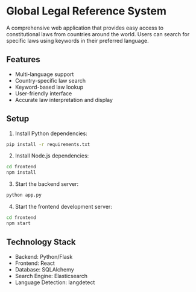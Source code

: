 # Global Legal Reference System

A comprehensive web application that provides easy access to constitutional laws from countries around the world. Users can search for specific laws using keywords in their preferred language.

## Features

- Multi-language support
- Country-specific law search
- Keyword-based law lookup
- User-friendly interface
- Accurate law interpretation and display

## Setup

1. Install Python dependencies:
```bash
pip install -r requirements.txt
```

2. Install Node.js dependencies:
```bash
cd frontend
npm install
```

3. Start the backend server:
```bash
python app.py
```

4. Start the frontend development server:
```bash
cd frontend
npm start
```

## Technology Stack

- Backend: Python/Flask
- Frontend: React
- Database: SQLAlchemy
- Search Engine: Elasticsearch
- Language Detection: langdetect
